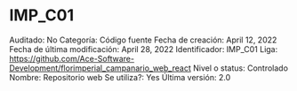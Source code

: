 # IMP_C01

Auditado: No
Categoría: Código fuente
Fecha de creación: April 12, 2022
Fecha de última modificación: April 28, 2022
Identificador: IMP_C01
Liga: https://github.com/Ace-Software-Development/florimperial_campanario_web_react
Nivel o status: Controlado
Nombre: Repositorio web
Se utiliza?: Yes
Última versión: 2.0